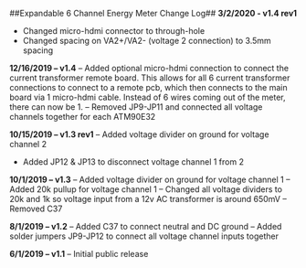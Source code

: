 ##Expandable 6 Channel Energy Meter Change Log##
**3/2/2020 - v1.4 rev1**
- Changed micro-hdmi connector to through-hole
- Changed spacing on VA2+/VA2- (voltage 2 connection) to 3.5mm spacing

**12/16/2019 – v1.4**
– Added optional micro-hdmi connection to connect the current transformer remote board. This allows for all 6 current transformer connections to connect to a remote pcb, which then connects to the main board via 1 micro-hdmi cable. Instead of 6 wires coming out of the meter, there can now be 1.
– Removed JP9-JP11 and connected all voltage channels together for each ATM90E32

**10/15/2019 – v1.3 rev1**
– Added voltage divider on ground for voltage channel 2
- Added JP12 & JP13 to disconnect voltage channel 1 from 2

**10/1/2019 – v1.3**
– Added voltage divider on ground for voltage channel 1
– Added 20k pullup for voltage channel 1
– Changed all voltage dividers to 20k and 1k so voltage input from a 12v AC transformer is around 650mV
– Removed C37

**8/1/2019 – v1.2**
– Added C37 to connect neutral and DC ground
– Added solder jumpers JP9-JP12 to connect all voltage channel inputs together

**6/1/2019 – v1.1**
– Initial public release
